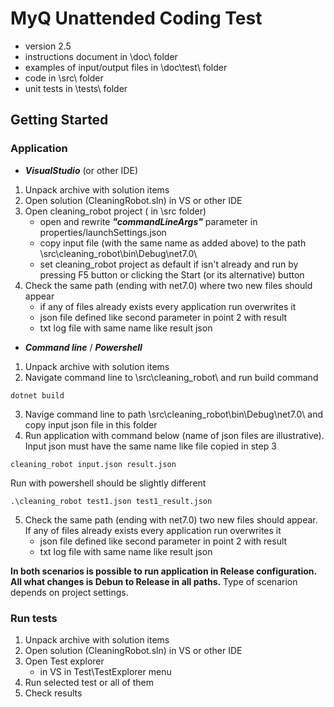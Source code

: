 # MyQ Unattended Coding Test 

- version 2.5
- instructions document in \doc\ folder
- examples of input/output files in \doc\test\ folder
- code in \src\ folder
- unit tests in \tests\ folder

## Getting Started

### Application

- ***VisualStudio*** (or other IDE)

1. Unpack archive with solution items
2. Open solution (CleaningRobot.sln) in VS or other IDE
3. Open cleaning_robot project ( in \src folder)
    - open and rewrite ___"commandLineArgs"___ parameter in properties/launchSettings.json
    - copy input file (with the same name as added above) to the path \src\cleaning_robot\bin\Debug\net7.0\ 
    - set cleaning_robot project as default if isn't already and run by pressing F5 button or clicking the Start (or its alternative) button 
4. Check the same path (ending with net7.0) where two new files should appear
    - if any of files already exists every application run overwrites it
    - json file defined like second parameter in point 2 with result
    - txt log file with same name like result json

- ***Command line*** / ***Powershell***

1. Unpack archive with solution items
2. Navigate command line to \src\cleaning_robot\ and run build command
```
dotnet build
```
3. Navige command line to path \src\cleaning_robot\bin\Debug\net7.0\ and copy input json file in this folder
4. Run application with command below (name of json files are illustrative). Input json must have the same name like file copied in step 3
```
cleaning_robot input.json result.json
```
Run with powershell should be slightly different
```
.\cleaning_robot test1.json test1_result.json
```
5. Check the same path (ending with net7.0) two new files should appear. If any of files already exists every application run overwrites it
    - json file defined like second parameter in point 2 with result
    - txt log file with same name like result json


**In both scenarios is possible to run application in Release configuration. All what changes is Debun to Release in all paths.** Type of scenarion depends on project settings.

### Run tests
1. Unpack archive with solution items
2. Open solution (CleaningRobot.sln) in VS or other IDE
3. Open Test explorer
    - in VS in Test\TestExplorer menu
4. Run selected test or all of them
5. Check results     
